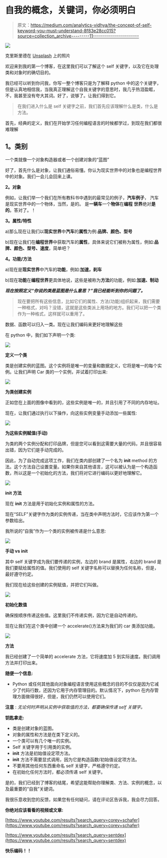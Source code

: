 # 自我的概念，关键词，你必须明白

> 原文：<https://medium.com/analytics-vidhya/the-concept-of-self-keyword-you-must-understand-8f83e28cc015?source=collection_archive---------11----------------------->

![](img/69ac996070a9fbf1e68537ae4832cd81.png)

克里斯里德在 [Unsplash](https://unsplash.com?utm_source=medium&utm_medium=referral) 上的照片

欢迎来到我的第一个博客，在这里我们可以了解这个 self 关键字，以及它在处理类和对象时的确切目的。

我已经可以听到你问我，你写一整个博客只是为了解释 python 中的这个关键字，但是认真地相信我，当我真正理解这个自我关键字的意思时，我几乎热泪盈眶，不，我甚至没有夸大其词。好了，说够了。让我们得到它。

> 在我们进入什么是 self 关键字之前，我们首先应该理解什么是类，什么是方法。

首先，经典的定义，我们在开始学习任何编程语言的时候都学过，到现在我们都很难理解

## **1。类别**

一个类就像一个对象构造器或者一个创建对象的“蓝图”

好了，首先什么是对象，让我们通俗易懂。你认为现实世界中的对象也是编程世界中的对象。我们一会儿会回来上课。

**2。对象**

例如，让我们举一个我们在所有教科书中遇到的最常见的例子，**汽车例子**，
汽车是现实世界中的一个物体，当然，是的。
是**一辆车**一个**物体**在**编程** **世界**绝对**是的**。答对了。！

**3。属性/特性**

a)那么现在让我们以**现实世界**中**汽车**的**属性**为例:**品牌、颜色、型号**

b)现在让我们在**编程世界**中获取汽车的**属性**，具体来说它们被称为属性，例如:**品牌、颜色、型号、速度**，简单吧？

**4。功能/方法**

a)现在是**现实世界**中汽车的**功能**，例如:**加速，刹车**

b)现在**功能**在**编程世界**更具体地说，这些是被称为**方法**的功能，例如:**加速、制动**

***现在按照定义“你说的类是蓝图是什么意思？”我已经能听到你的问题了。***

> 现在要把所有这些信息，比如它们的属性、方法(功能)组织起来，我们需要一种格式，对吗？没错，这就是这些类派上用场的地方。我们可以把一个类作为一种格式，这样就可以重用了。

数据、函数可以归入一类。现在让我们编码来更好地理解这些

在 python 中，我们如下声明一个类:

![](img/44ffff847919d7a50c6f4d2628252207.png)

**定义一个类**

类是创建实例的蓝图。这个实例将是唯一的变量和数据定义，它将是唯一的每个实例。让我们声明 Car 类的一个实例，并试着打印出来:

![](img/c160db38a1fe6e40061b29ea4b196b59.png)

**为类创建实例**

正如您在上面的图像中看到的，这些实例是唯一的，并且引用了不同的内存地址。

现在，让我们通过执行以下操作，向这些实例变量手动添加一些属性:

![](img/d4522af78d0e3b23e544db7d11c09daa.png)

**为这些实例赋值(手动)**

为类的两个实例分配和打印品牌，但是您可以看到这需要大量的代码，并且很容易出错，因为它们是手动完成的。

因此，为了自动完成这项工作，我们在类内部创建了一个名为 __init__ method 的方法。这个方法自己设置变量。如果你来自其他语言，这可以被认为是一个构造函数，所以这是一个初始化的方法，我们将对它进行编码以更好地理解它。

![](img/1c8d532571c96870707a0fe656c6b9d5.png)

**__init__ 方法**

现在 __init__ 方法是用于初始化实例和属性的方法。

现在“SELF”关键字作为类的实例传递，当在类中声明方法时，它应该作为第一个参数给出。

我所说的“自我”作为一个类的实例被传递是什么意思:

![](img/2b3225e7d96ecd45eca55ec688f3bbe3.png)

**手动 vs __init__**

其中 self 关键字成为我们要传递的实例，左边的 brand 是属性，右边的 brand 是我们要赋给属性的值。我们使用的 self 关键字名称可以替换为任何名称，但是，最好遵守约定。

我们现在给这些创建的实例赋值，并把它们叫做。

![](img/1267f6e6b237b5e9149df9381e845285.png)

**初始化数值**

确保按顺序传递这些值。这里我们不传递实例，因为它是自动传递的。

现在让我们在这个类中创建一个 accelerate()方法来为我们的 car 类添加功能。

![](img/307dbb0df707eecab6bd213af2e142bc.png)

**方法**

我已经创建了一个简单的 accelerate 方法，它将速度加 5 到实际速度。我们调用方法并打印出来。

**随便一个信息:**

*   Python 或任何其他面向对象编程语言使用这些概念的目的不仅仅是因为它减少了代码行数，还因为它用于内存管理目的。默认情况下，python 在内存管理方面做得很好，但是，我们仍然可以使用它们。

**注意** : *无论何时声明从实例中获取值的方法，都要确保传递 self 关键字。*

**钥匙拿走:**

*   类是创建对象的蓝图。
*   对象的属性和方法是在类下定义的。
*   一个类可以有几个唯一的实例。
*   Self 关键字用于引用类的实例。
*   __init__ 方法是初始值设定项方法。
*   __init__ 方法不需要显式调用，因为它是构造函数/初始值设定项方法。
*   不要用其他任何东西重命名 self 关键字，严格遵守约定。
*   在初始化任何方法时，都必须传递 self 关键字。

是的，我们已经到了博客的结尾，希望这能帮助你理解类、方法、实例的概念，以及最重要的“自我”关键词。

我很乐意收到您的反馈，如果您有任何疑问，请在评论区告诉我，我会尽力回答。

**你绝对应该看看的视频或文章:**

[https://www.youtube.com/results?search_query=corey+schafer](https://www.youtube.com/results?search_query=corey+schafer)

[https://www.youtube.com/results?search_query=sentdex](https://www.youtube.com/results?search_query=sentdex)

**快乐编码！！**